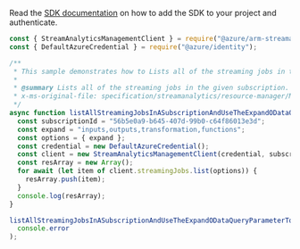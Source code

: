 Read the [SDK documentation](https://github.com/Azure/azure-sdk-for-js/blob/%40azure%2Farm-streamanalytics_4.0.1/sdk/streamanalytics/arm-streamanalytics/README.md) on how to add the SDK to your project and authenticate.

```javascript
const { StreamAnalyticsManagementClient } = require("@azure/arm-streamanalytics");
const { DefaultAzureCredential } = require("@azure/identity");

/**
 * This sample demonstrates how to Lists all of the streaming jobs in the given subscription.
 *
 * @summary Lists all of the streaming jobs in the given subscription.
 * x-ms-original-file: specification/streamanalytics/resource-manager/Microsoft.StreamAnalytics/stable/2020-03-01/examples/StreamingJob_List_BySubscription_Expand.json
 */
async function listAllStreamingJobsInASubscriptionAndUseTheExpandODataQueryParameterToExpandInputsOutputsTransformationAndFunctions() {
  const subscriptionId = "56b5e0a9-b645-407d-99b0-c64f86013e3d";
  const expand = "inputs,outputs,transformation,functions";
  const options = { expand };
  const credential = new DefaultAzureCredential();
  const client = new StreamAnalyticsManagementClient(credential, subscriptionId);
  const resArray = new Array();
  for await (let item of client.streamingJobs.list(options)) {
    resArray.push(item);
  }
  console.log(resArray);
}

listAllStreamingJobsInASubscriptionAndUseTheExpandODataQueryParameterToExpandInputsOutputsTransformationAndFunctions().catch(
  console.error
);
```
